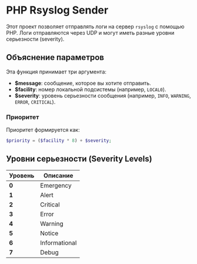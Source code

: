 # PHP Rsyslog Sender

Этот проект позволяет отправлять логи на сервер `rsyslog` с помощью PHP. Логи отправляются через UDP и могут иметь разные уровни серьезности (severity).

## Объяснение параметров

Эта функция принимает три аргумента:
- **$message**: сообщение, которое вы хотите отправить.
- **$facility**: номер локальной подсистемы (например, `LOCAL0`).
- **$severity**: уровень серьезности сообщения (например, `INFO`, `WARNING`, `ERROR`, `CRITICAL`).

### Приоритет

Приоритет формируется как:
```php
$priority = ($facility * 8) + $severity;
```
## Уровни серьезности (Severity Levels)

| Уровень | Описание      |
|---------|---------------|
| **0**   | Emergency     |
| **1**   | Alert         |
| **2**   | Critical      |
| **3**   | Error         |
| **4**   | Warning       |
| **5**   | Notice        |
| **6**   | Informational |
| **7**   | Debug         |

